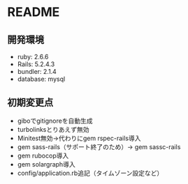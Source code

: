 # README

## 開発環境
- ruby: 2.6.6
- Rails: 5.2.4.3
- bundler: 2.1.4
- database: mysql

## 初期変更点
- giboでgitignoreを自動生成
- turbolinksとりあえず無効
- Minitest無効→代わりにgem rspec-rails導入
- gem sass-rails（サポート終了のため）→ gem sassc-rails
- gem rubocop導入
- gem solargraph導入
- config/application.rb追記（タイムゾーン設定など）
